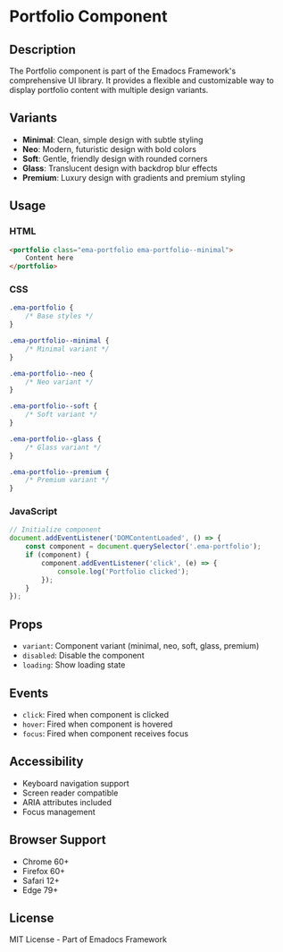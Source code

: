 # Portfolio Component

## Description
The Portfolio component is part of the Emadocs Framework's comprehensive UI library. It provides a flexible and customizable way to display portfolio content with multiple design variants.

## Variants
- **Minimal**: Clean, simple design with subtle styling
- **Neo**: Modern, futuristic design with bold colors
- **Soft**: Gentle, friendly design with rounded corners
- **Glass**: Translucent design with backdrop blur effects
- **Premium**: Luxury design with gradients and premium styling

## Usage

### HTML
```html
<portfolio class="ema-portfolio ema-portfolio--minimal">
    Content here
</portfolio>
```

### CSS
```css
.ema-portfolio {
    /* Base styles */
}

.ema-portfolio--minimal {
    /* Minimal variant */
}

.ema-portfolio--neo {
    /* Neo variant */
}

.ema-portfolio--soft {
    /* Soft variant */
}

.ema-portfolio--glass {
    /* Glass variant */
}

.ema-portfolio--premium {
    /* Premium variant */
}
```

### JavaScript
```javascript
// Initialize component
document.addEventListener('DOMContentLoaded', () => {
    const component = document.querySelector('.ema-portfolio');
    if (component) {
        component.addEventListener('click', (e) => {
            console.log('Portfolio clicked');
        });
    }
});
```

## Props
- `variant`: Component variant (minimal, neo, soft, glass, premium)
- `disabled`: Disable the component
- `loading`: Show loading state

## Events
- `click`: Fired when component is clicked
- `hover`: Fired when component is hovered
- `focus`: Fired when component receives focus

## Accessibility
- Keyboard navigation support
- Screen reader compatible
- ARIA attributes included
- Focus management

## Browser Support
- Chrome 60+
- Firefox 60+
- Safari 12+
- Edge 79+

## License
MIT License - Part of Emadocs Framework
